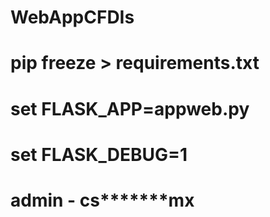 # WebAppCFDIs
# pip freeze > requirements.txt
# set FLASK_APP=appweb.py
# set FLASK_DEBUG=1
# admin - cs*******mx